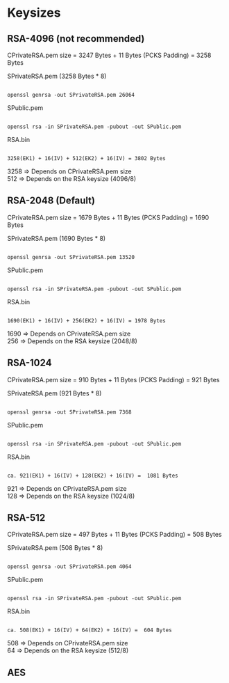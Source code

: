 # Keysizes

## RSA-4096 (not recommended)
CPrivateRSA.pem size = 3247 Bytes + 11 Bytes (PCKS Padding) = 3258 Bytes

SPrivateRSA.pem (3258 Bytes * 8)
<pre><code>
openssl genrsa -out SPrivateRSA.pem 26064
</code></pre>

SPublic.pem
<pre><code>
openssl rsa -in SPrivateRSA.pem -pubout -out SPublic.pem
</code></pre>

RSA.bin
<pre><code>
3258(EK1) + 16(IV) + 512(EK2) + 16(IV) = 3802 Bytes
</code></pre>

3258 => Depends on CPrivateRSA.pem size <br>
512  => Depends on the RSA keysize (4096/8)

## RSA-2048 (Default)
CPrivateRSA.pem size = 1679 Bytes + 11 Bytes (PCKS Padding) = 1690 Bytes

SPrivateRSA.pem (1690 Bytes * 8)
<pre><code>
openssl genrsa -out SPrivateRSA.pem 13520
</code></pre>

SPublic.pem
<pre><code>
openssl rsa -in SPrivateRSA.pem -pubout -out SPublic.pem
</code></pre>

RSA.bin
<pre><code>
1690(EK1) + 16(IV) + 256(EK2) + 16(IV) = 1978 Bytes
</code></pre>

1690 => Depends on CPrivateRSA.pem size <br>
256  => Depends on the RSA keysize (2048/8)

## RSA-1024

CPrivateRSA.pem size = 910 Bytes + 11 Bytes (PCKS Padding) = 921 Bytes

SPrivateRSA.pem (921 Bytes * 8)
<pre><code>
openssl genrsa -out SPrivateRSA.pem 7368
</code></pre>

SPublic.pem
<pre><code>
openssl rsa -in SPrivateRSA.pem -pubout -out SPublic.pem
</code></pre>

RSA.bin
<pre><code>
ca. 921(EK1) + 16(IV) + 128(EK2) + 16(IV) =  1081 Bytes
</code></pre>

921 => Depends on CPrivateRSA.pem size <br>
128 => Depends on the RSA keysize (1024/8)

## RSA-512

CPrivateRSA.pem size = 497 Bytes + 11 Bytes (PCKS Padding) = 508 Bytes

SPrivateRSA.pem (508 Bytes * 8)
<pre><code>
openssl genrsa -out SPrivateRSA.pem 4064
</code></pre>

SPublic.pem
<pre><code>
openssl rsa -in SPrivateRSA.pem -pubout -out SPublic.pem
</code></pre>

RSA.bin
<pre><code>
ca. 508(EK1) + 16(IV) + 64(EK2) + 16(IV) =  604 Bytes
</code></pre>

508 => Depends on CPrivateRSA.pem size <br>
64 => Depends on the RSA keysize (512/8)

## AES